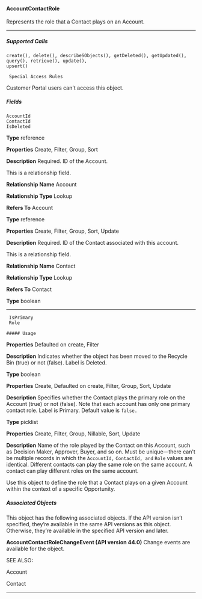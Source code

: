 #### AccountContactRole

Represents the role that a Contact plays on an Account.


-----

##### Supported Calls
```
create(), delete(), describeSObjects(), getDeleted(), getUpdated(), query(), retrieve(), update(),
upsert()

 Special Access Rules

```
Customer Portal users can't access this object.

##### Fields

```
AccountId
ContactId
IsDeleted

```

**Type**
reference

**Properties**
Create, Filter, Group, Sort

**Description**
Required. ID of the Account.

This is a relationship field.

**Relationship Name**
Account

**Relationship Type**
Lookup

**Refers To**
Account

**Type**
reference

**Properties**
Create, Filter, Group, Sort, Update

**Description**
Required. ID of the Contact associated with this account.

This is a relationship field.

**Relationship Name**
Contact

**Relationship Type**
Lookup

**Refers To**
Contact

**Type**
boolean


-----

```
 IsPrimary
 Role

##### Usage

```

**Properties**
Defaulted on create, Filter

**Description**
Indicates whether the object has been moved to the Recycle Bin (true) or not (false).
Label is Deleted.

**Type**
boolean

**Properties**
Create, Defaulted on create, Filter, Group, Sort, Update

**Description**
Specifies whether the Contact plays the primary role on the Account (true) or not (false).
Note that each account has only one primary contact role. Label is Primary. Default value
is `false.`

**Type**
picklist

**Properties**
Create, Filter, Group, Nillable, Sort, Update

**Description**
Name of the role played by the Contact on this Account, such as Decision Maker, Approver,
Buyer, and so on. Must be unique—there can't be multiple records in which the
`AccountId,` `ContactId, and` `Role` values are identical. Different contacts can play
the same role on the same account. A contact can play different roles on the same account.


Use this object to define the role that a Contact plays on a given Account within the context of a specific Opportunity.

##### Associated Objects

This object has the following associated objects. If the API version isn’t specified, they’re available in the same API versions as this object.
Otherwise, they’re available in the specified API version and later.

**AccountContactRoleChangeEvent (API version 44.0)**
Change events are available for the object.

SEE ALSO:

Account

Contact


-----
